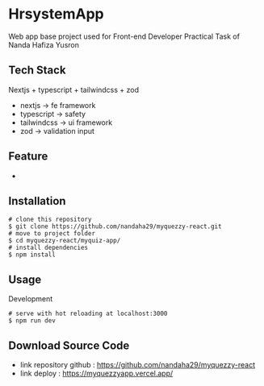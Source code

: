 # HrsystemApp
Web app base project used for Front-end Developer Practical Task of Nanda Hafiza Yusron

## Tech Stack
Nextjs + typescript + tailwindcss + zod
- nextjs -> fe framework
- typescript -> safety
- tailwindcss -> ui framework
- zod -> validation input

## Feature
- 

## Installation
```
# clone this repository
$ git clone https://github.com/nandaha29/myquezzy-react.git
# move to project folder
$ cd myquezzy-react/myquiz-app/
# install dependencies
$ npm install
```

## Usage
Development
```
# serve with hot reloading at localhost:3000
$ npm run dev
```

## Download Source Code
- link repository github :
https://github.com/nandaha29/myquezzy-react
- link deploy :
https://myquezzyapp.vercel.app/
